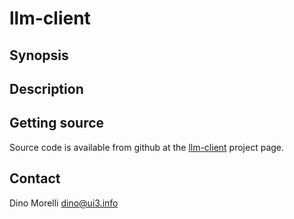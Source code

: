 # llm-client


## Synopsis


## Description


## Getting source

Source code is available from github at the [llm-client](https://github.com/dino-/llm-client) project page.


## Contact

Dino Morelli <dino@ui3.info>
